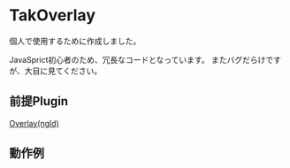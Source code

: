 # TakOverlay
個人で使用するために作成しました。

JavaSprict初心者のため、冗長なコードとなっています。
またバグだらけですが、大目に見てください。

## 前提Plugin
[Overlay(ngld)](https://github.com/ngld/OverlayPlugin)

## 動作例

